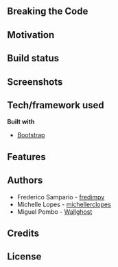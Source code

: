 ## Breaking the Code
<!--A escrever-->

## Motivation
<!--A escrever-->

## Build status
<!--A escrever-->

## Screenshots
<!--Logo, etc.-->

## Tech/framework used

<b>Built with</b>
- [Bootstrap](https://getbootstrap.com/)

## Features
<!--What makes your project stand out?-->

## Authors
 
- Frederico Sampario - [fredimpv](https://github.com/fredimpv)
- Michelle Lopes - [michellerclopes](https://github.com/michellerclopes)
- Miguel Pombo - [Wallghost](https://github.com/Wallghost)


## Credits
<!--Give proper credits. This could be a link to any repo which inspired you to build this project, any blogposts or links to people who contrbuted in this project.-->

## License
<!--A escrever-->
